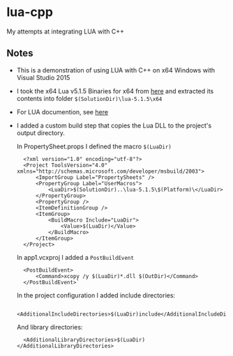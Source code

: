 # lua-cpp
My attempts at integrating LUA with C++

## Notes

- This is a demonstration of using LUA with C++ on x64 Windows with Visual Studio 2015
- I took the x64 Lua v5.1.5 Binaries for x64 from [here](https://sourceforge.net/projects/luabinaries/files/5.1.5/Windows%20Libraries/Dynamic/) and extracted its contents into folder `$(SolutionDir)\lua-5.1.5\x64`
- For LUA documention, see [here](https://www.lua.org/docs.html)
- I added a custom build step that copies the Lua DLL to the project's output directory. 

   In PropertySheet.props I defined the macro `$(LuaDir)`

        <?xml version="1.0" encoding="utf-8"?>
        <Project ToolsVersion="4.0" xmlns="http://schemas.microsoft.com/developer/msbuild/2003">
            <ImportGroup Label="PropertySheets" />
            <PropertyGroup Label="UserMacros">
                <LuaDir>$(SolutionDir)..\lua-5.1.5\$(Platform)\</LuaDir>
            </PropertyGroup>
            <PropertyGroup />
            <ItemDefinitionGroup />
            <ItemGroup>
                <BuildMacro Include="LuaDir">
                    <Value>$(LuaDir)</Value>
                </BuildMacro>
            </ItemGroup>
        </Project>

    In app1.vcxproj I added a `PostBuildEvent`

        <PostBuildEvent>
            <Command>xcopy /y $(LuaDir)*.dll $(OutDir)</Command>
        </PostBuildEvent>`

    In the project configuration I added include directories:

        <AdditionalIncludeDirectories>$(LuaDir)include</AdditionalIncludeDirectories>

    And library directories:

        <AdditionalLibraryDirectories>$(LuaDir)</AdditionalLibraryDirectories>